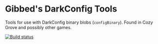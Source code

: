 # Gibbed's DarkConfig Tools

Tools for use with DarkConfig binary blobs (`configBinary`). Found in Cozy Grove and possibly other games.

[![Build status](https://ci.appveyor.com/api/projects/status/essep9r9xxnrshx7/branch/main?svg=true)](https://ci.appveyor.com/project/gibbed/darkconfig-tools/branch/main)
